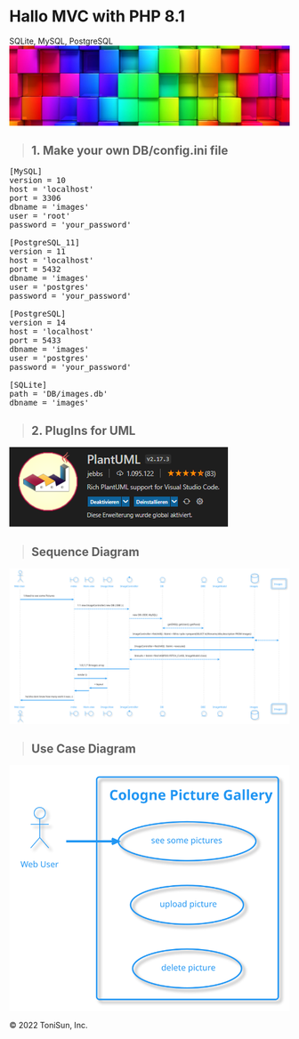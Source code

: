 # Hallo MVC with PHP 8.1

SQLite, MySQL, PostgreSQL
<a href="https://egosanto.de/" target="_blank">![](/View/assets/images/colorful-wall.png)</a>

> ## 1. Make your own DB/config.ini file
<pre>
[MySQL]
version = 10
host = 'localhost'
port = 3306
dbname = 'images'
user = 'root'
password = 'your_password'

[PostgreSQL_11]
version = 11
host = 'localhost'
port = 5432
dbname = 'images'
user = 'postgres'
password = 'your_password'

[PostgreSQL]
version = 14
host = 'localhost'
port = 5433
dbname = 'images'
user = 'postgres'
password = 'your_password'

[SQLite]
path = 'DB/images.db'
dbname = 'images'
</pre>

> ## 2. PlugIns for UML
[![PlantUML](/View/assets/images/PlantUML.png)](https://plantuml.com/de/)

>## Sequence Diagram

[![Sequence Diagram](/out/doc/mvc_seq_dia/mvc_seq_dia.svg)](/out/doc/mvc_seq_dia.plantuml)

>## Use Case Diagram
[![USE Case Diagram](/out/doc/mvc_usc_dia/mvc_usc_dia.svg)](/out/doc/mvc_usc_dia.plantuml)









&copy; 2022 ToniSun, Inc.